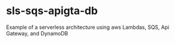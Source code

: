 # sls-sqs-apigta-db
Example of a serverless architecture using aws Lambdas, SQS, Api Gateway, and DynamoDB
